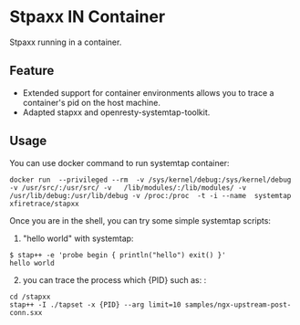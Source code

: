 # Stpaxx IN Container

Stpaxx running in a container.

## Feature
* Extended support for container environments allows you to trace a container's pid on the host machine.
* Adapted stapxx and openresty-systemtap-toolkit.

## Usage

You can use docker command to run systemtap container:

```shell
docker run  --privileged --rm  -v /sys/kernel/debug:/sys/kernel/debug -v /usr/src/:/usr/src/ -v   /lib/modules/:/lib/modules/ -v /usr/lib/debug:/usr/lib/debug -v /proc:/proc  -t -i --name  systemtap xfiretrace/stapxx
```

Once you are in the shell, you can try some simple systemtap scripts:

1. "hello world" with systemtap:
  ```
  $ stap++ -e 'probe begin { println("hello") exit() }'
  hello world
  ```

2. you can trace the process which {PID} such as:  :
  ```
  cd /stapxx  
  stap++ -I ./tapset -x {PID} --arg limit=10 samples/ngx-upstream-post-conn.sxx
  ```

